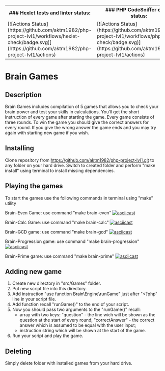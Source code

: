 <table>
    <tr>
        <th>
            ### Hexlet tests and linter status:
        </th>
        <th>
            ### PHP CodeSniffer check status:
        </th>
        <th>
            ### CodeClimate status
        </th>
    </tr>
    <tr>
        <td>
            [![Actions Status](https://github.com/aktm1982/php-project-lvl1/workflows/hexlet-check/badge.svg)](https://github.com/aktm1982/php-project-lvl1/actions)
        </td>
        <td>
            [![Actions Status](https://github.com/aktm1982/php-project-lvl1/workflows/phpcs-check/badge.svg)](https://github.com/aktm1982/php-project-lvl1/actions)
        </td>
        <td>
            [![Maintainability](https://api.codeclimate.com/v1/badges/d087fcc098958ca20632/maintainability)](https://codeclimate.com/github/aktm1982/php-project-lvl1/maintainability)
        </td>
    </tr>
</table>

Brain Games
============

Description
-----------
Brain Games includes compilation of 5 games that allows you to check your brain power and test your skills in calculations.
You'll get the short instruction of every game after starting the game.
Every game consists of three  rounds. To win the game you should give the correct answers for every round.
If you give the wrong answer the game ends and you may try again with starting new game if you wish.


Installing
----------
Clone repository from https://github.com/aktm1982/php-project-lvl1.git to any folder on your hard drive.
Switch to created folder and perform "make install" using terminal to install missing dependencies.


Playing the games
-----------------
To start the games use the following commands in terminal using "make" utility

Brain-Even Game: 
use command "make brain-even"
[![asciicast](https://asciinema.org/a/gyoJkGKpWGukXRa5Gqav41G2q.png)](https://asciinema.org/a/gyoJkGKpWGukXRa5Gqav41G2q?rows=17&size=medium&autoplay=1)

Brain-Calc Game: 
use command "make brain-calc"
[![asciicast](https://asciinema.org/a/f70AXYu6DI47S6ywZFkhQrRqz.png)](https://asciinema.org/a/f70AXYu6DI47S6ywZFkhQrRqz?rows=17&size=medium&autoplay=1)

Brain-GCD game: 
use command "make brain-gcd"
[![asciicast](https://asciinema.org/a/FxjmTOvsQ3ij0qlt952JzorCw.png)](https://asciinema.org/a/FxjmTOvsQ3ij0qlt952JzorCw?rows=17&size=medium&autoplay=1)

Brain-Progression game: 
use command "make brain-progression"
[![asciicast](https://asciinema.org/a/c4VC4aqvGYIDQYULVclEFvXJ8.png)](https://asciinema.org/a/c4VC4aqvGYIDQYULVclEFvXJ8?rows=17&size=medium&autoplay=1)

Brain-Prime game: 
use command "make brain-prime"
[![asciicast](https://asciinema.org/a/FIhRaEcFdh2TyLNZReZrMo1Ox.png)](https://asciinema.org/a/FIhRaEcFdh2TyLNZReZrMo1Ox?rows=17&size=medium&autoplay=1)


Adding new game
---------------
1. Create new directory in "src/Games" folder.
2. Put new script file into this directory.
3. Add instruction "use function Brain\Engine\runGame" just after "<?php" line in your script file.
4. Add function recall "runGame()" to the end of your script.
5. Now you should pass two arguments to the "runGame()" recall:
   - array with two keys: "question" - the line wich will be shown as the question at the start of every round, "correctAnswer" - the correct answer which is assumed to be equal with the user input;
   - instruction string which will be shown at the start of the game.
6. Run your script and play the game.


Deleting
--------
Simply delete folder with installed games from your hard drive.